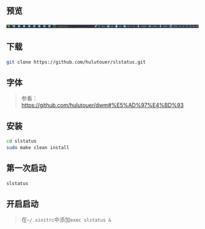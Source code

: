 ## 预览
![screenslstatus.png](https://github.com/hulutouer/slstatus/blob/main/slstatus-preview.png)

## 下载
```bash
git clone https://github.com/hulutouer/slstatus.git
```

## 字体
> 参看：https://github.com/hulutouer/dwm#%E5%AD%97%E4%BD%93

## 安装
```bash
cd slstatus
sudo make clean install
```

## 第一次启动
```bash
slstatus
```

## 开启启动
> 在`~/.xinitrc`中添加`exec slstatus &`
